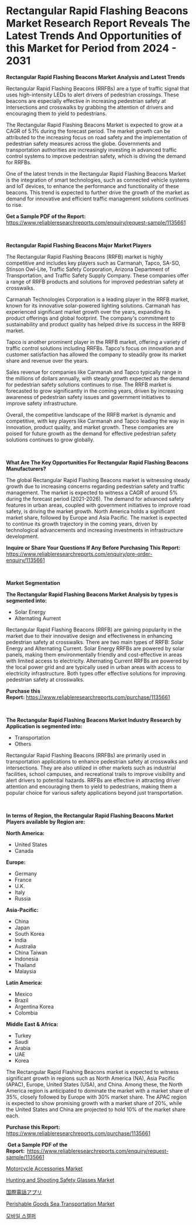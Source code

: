<p><h1>Rectangular Rapid Flashing Beacons Market Research Report Reveals The Latest Trends And Opportunities of this Market for Period from 2024 - 2031</h1></p><p><strong>Rectangular Rapid Flashing Beacons Market Analysis and Latest Trends</strong></p>
<p><p>Rectangular Rapid Flashing Beacons (RRFBs) are a type of traffic signal that uses high-intensity LEDs to alert drivers of pedestrian crossings. These beacons are especially effective in increasing pedestrian safety at intersections and crosswalks by grabbing the attention of drivers and encouraging them to yield to pedestrians.</p><p>The Rectangular Rapid Flashing Beacons Market is expected to grow at a CAGR of 5.1% during the forecast period. The market growth can be attributed to the increasing focus on road safety and the implementation of pedestrian safety measures across the globe. Governments and transportation authorities are increasingly investing in advanced traffic control systems to improve pedestrian safety, which is driving the demand for RRFBs.</p><p>One of the latest trends in the Rectangular Rapid Flashing Beacons Market is the integration of smart technologies, such as connected vehicle systems and IoT devices, to enhance the performance and functionality of these beacons. This trend is expected to further drive the growth of the market as demand for innovative and efficient traffic management solutions continues to rise.</p></p>
<p><strong>Get a Sample PDF of the Report:&nbsp;</strong> <a href="https://www.reliableresearchreports.com/enquiry/request-sample/1135661">https://www.reliableresearchreports.com/enquiry/request-sample/1135661</a></p>
<p>&nbsp;</p>
<p><strong>Rectangular Rapid Flashing Beacons Major Market Players</strong></p>
<p><p>The Rectangular Rapid Flashing Beacons (RRFB) market is highly competitive and includes key players such as Carmanah, Tapco, SA-SO, Stinson Owl-Lite, Traffic Safety Corporation, Arizona Department of Transportation, and Traffic Safety Supply Company. These companies offer a range of RRFB products and solutions for improved pedestrian safety at crosswalks.</p><p>Carmanah Technologies Corporation is a leading player in the RRFB market, known for its innovative solar-powered lighting solutions. Carmanah has experienced significant market growth over the years, expanding its product offerings and global footprint. The company's commitment to sustainability and product quality has helped drive its success in the RRFB market.</p><p>Tapco is another prominent player in the RRFB market, offering a variety of traffic control solutions including RRFBs. Tapco's focus on innovation and customer satisfaction has allowed the company to steadily grow its market share and revenue over the years.</p><p>Sales revenue for companies like Carmanah and Tapco typically range in the millions of dollars annually, with steady growth expected as the demand for pedestrian safety solutions continues to rise. The RRFB market is forecasted to grow significantly in the coming years, driven by increasing awareness of pedestrian safety issues and government initiatives to improve safety infrastructure.</p><p>Overall, the competitive landscape of the RRFB market is dynamic and competitive, with key players like Carmanah and Tapco leading the way in innovation, product quality, and market growth. These companies are poised for future growth as the demand for effective pedestrian safety solutions continues to grow globally.</p></p>
<p>&nbsp;</p>
<p><strong>What Are The Key Opportunities For Rectangular Rapid Flashing Beacons Manufacturers?</strong></p>
<p><p>The global Rectangular Rapid Flashing Beacons market is witnessing steady growth due to increasing concerns regarding pedestrian safety and traffic management. The market is expected to witness a CAGR of around 5% during the forecast period (2021-2026). The demand for advanced safety features in urban areas, coupled with government initiatives to improve road safety, is driving the market growth. North America holds a significant market share, followed by Europe and Asia Pacific. The market is expected to continue its growth trajectory in the coming years, driven by technological advancements and increasing investments in infrastructure development.</p></p>
<p><strong>Inquire or Share Your Questions If Any Before Purchasing This Report:</strong> <a href="https://www.reliableresearchreports.com/enquiry/pre-order-enquiry/1135661">https://www.reliableresearchreports.com/enquiry/pre-order-enquiry/1135661</a></p>
<p>&nbsp;</p>
<p><strong>Market Segmentation</strong></p>
<p><strong>The Rectangular Rapid Flashing Beacons Market Analysis by types is segmented into:</strong></p>
<p><ul><li>Solar Energy</li><li>Alternating Aurrent</li></ul></p>
<p><p>Rectangular Rapid Flashing Beacons (RRFB) are gaining popularity in the market due to their innovative design and effectiveness in enhancing pedestrian safety at crosswalks. There are two main types of RRFB: Solar Energy and Alternating Current. Solar Energy RRFBs are powered by solar panels, making them environmentally friendly and cost-effective in areas with limited access to electricity. Alternating Current RRFBs are powered by the local power grid and are typically used in urban areas with access to electricity infrastructure. Both types offer effective solutions for improving pedestrian safety at crosswalks.</p></p>
<p><strong>Purchase this Report:&nbsp;</strong><a href="https://www.reliableresearchreports.com/purchase/1135661">https://www.reliableresearchreports.com/purchase/1135661</a></p>
<p>&nbsp;</p>
<p><strong>The Rectangular Rapid Flashing Beacons Market Industry Research by Application is segmented into:</strong></p>
<p><ul><li>Transportation</li><li>Others</li></ul></p>
<p><p>Rectangular Rapid Flashing Beacons (RRFBs) are primarily used in transportation applications to enhance pedestrian safety at crosswalks and intersections. They are also utilized in other markets such as industrial facilities, school campuses, and recreational trails to improve visibility and alert drivers to potential hazards. RRFBs are effective in attracting driver attention and encouraging them to yield to pedestrians, making them a popular choice for various safety applications beyond just transportation.</p></p>
<p>&nbsp;</p>
<p><strong>In terms of Region, the Rectangular Rapid Flashing Beacons Market Players available by Region are:</strong></p>
<p>
    <p> <strong> North America: </strong>
        <ul>
            <li>United States</li>
            <li>Canada</li>
        </ul>
        </p> 
    <p> <strong> Europe: </strong>
        <ul>
            <li>Germany</li>
            <li>France</li>
            <li>U.K.</li>
            <li>Italy</li>
            <li>Russia</li>
        </ul>
        </p> 
    <p> <strong> Asia-Pacific: </strong>
        <ul>
            <li>China</li>
            <li>Japan</li>
            <li>South Korea</li>
            <li>India</li>
            <li>Australia</li>
            <li>China Taiwan</li>
            <li>Indonesia</li>
            <li>Thailand</li>
            <li>Malaysia</li>
        </ul>
        </p> 
    <p> <strong> Latin America: </strong>
        <ul>
            <li>Mexico</li>
            <li>Brazil</li>
            <li>Argentina Korea</li>
            <li>Colombia</li>
        </ul>
        </p> 
    <p> <strong> Middle East & Africa: </strong>
        <ul>
            <li>Turkey</li>
            <li>Saudi</li>
            <li>Arabia</li>
            <li>UAE</li>
            <li>Korea</li>
        </ul>
    </p>
    </p>
<p><p>The Rectangular Rapid Flashing Beacons market is expected to witness significant growth in regions such as North America (NA), Asia Pacific (APAC), Europe, United States (USA), and China. Among these, the North America region is anticipated to dominate the market with a market share of 35%, closely followed by Europe with 30% market share. The APAC region is expected to show promising growth with a market share of 20%, while the United States and China are projected to hold 10% of the market share each.</p></p>
<p><strong>Purchase this Report: </strong><a href="https://www.reliableresearchreports.com/purchase/1135661">https://www.reliableresearchreports.com/purchase/1135661</a></p>
<p>&nbsp;<strong>Get a Sample PDF of the Report:&nbsp;&nbsp;</strong><a href="https://www.reliableresearchreports.com/enquiry/request-sample/1135661">https://www.reliableresearchreports.com/enquiry/request-sample/1135661</a></p>
<p><strong></strong></p>
<p><p><a href="https://issuu.com/reportprime-2/docs/motorcycle-accessories-market-size-2030.pptx">Motorcycle Accessories Market</a></p><p><a href="https://github.com/biheemgalvinlouises6hokrh3h/Market-Research-Report-List-1/blob/main/hunting-and-shooting-safety-glasses-market.md">Hunting and Shooting Safety Glasses Market</a></p><p><a href="https://github.com/dzy793153605/Market-Research-Report-List-1/blob/main/42597519666.md">国際電話アプリ</a></p><p><a href="https://issuu.com/reportprime-2/docs/perishable-goods-sea-transportation-market-size-20">Perishable Goods Sea Transportation Market</a></p><p><a href="https://github.com/WilburKihn5676/Market-Research-Report-List-1/blob/main/49044128969.md">모바일 스캘퍼</a></p></p>
